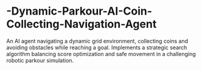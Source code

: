 # -Dynamic-Parkour-AI-Coin-Collecting-Navigation-Agent
An AI agent navigating a dynamic grid environment, collecting coins and avoiding obstacles while reaching a goal. Implements a strategic search algorithm balancing score optimization and safe movement in a challenging robotic parkour simulation.
